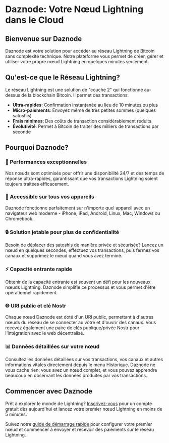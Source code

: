 # Daznode: Votre Nœud Lightning dans le Cloud

## Bienvenue sur Daznode

Daznode est votre solution pour accéder au réseau Lightning de Bitcoin sans complexité technique. Notre plateforme vous permet de créer, gérer et utiliser votre propre nœud Lightning en quelques minutes seulement.

## Qu'est-ce que le Réseau Lightning?

Le réseau Lightning est une solution de "couche 2" qui fonctionne au-dessus de la blockchain Bitcoin. Il permet des transactions:
- **Ultra-rapides**: Confirmation instantanée au lieu de 10 minutes ou plus
- **Micro-paiements**: Envoyez même de très petites sommes (quelques satoshis)
- **Frais minimes**: Des coûts de transaction considérablement réduits
- **Évolutivité**: Permet à Bitcoin de traiter des milliers de transactions par seconde

## Pourquoi Daznode?

### 🚀 Performances exceptionnelles
Nos nœuds sont optimisés pour offrir une disponibilité 24/7 et des temps de réponse ultra-rapides, garantissant que vos transactions Lightning soient toujours traitées efficacement.

### 📱 Accessible sur tous vos appareils
Daznode fonctionne parfaitement sur n'importe quel appareil avec un navigateur web moderne - iPhone, iPad, Android, Linux, Mac, Windows ou Chromebook.

### 🔒 Solution jetable pour plus de confidentialité
Besoin de déplacer des satoshis de manière privée et sécurisée? Lancez un nœud en quelques secondes, effectuez vos transactions, puis fermez vos canaux et supprimez le nœud quand vous avez terminé.

### ⚡ Capacité entrante rapide
Obtenir de la capacité entrante est souvent un défi pour les nouveaux nœuds Lightning. Daznode simplifie ce processus et vous permet d'être opérationnel rapidement.

### 🌐 URI public et clé Nostr
Chaque nœud Daznode est doté d'un URI public, permettant à d'autres nœuds du réseau de se connecter au vôtre et d'ouvrir des canaux. Vous recevez également une paire de clés publique/privée Nostr pour l'intégration avec le web décentralisé.

### 📊 Données détaillées sur votre nœud
Consultez les données détaillées sur vos transactions, vos canaux et autres informations vitales directement depuis le menu Historique. Daznode ne vous cache rien: vous avez un nœud complet, et vous pouvez apprendre beaucoup en observant les données produites par vos transactions.

## Commencer avec Daznode

Prêt à explorer le monde de Lightning? [Inscrivez-vous](https://dazno.de) pour un compte gratuit dès aujourd'hui et lancez votre premier nœud Lightning en moins de 5 minutes.

Suivez notre [guide de démarrage rapide](/docs/guides/quickstart) pour configurer votre premier nœud et commencer à envoyer et recevoir des paiements sur le réseau Lightning. 
